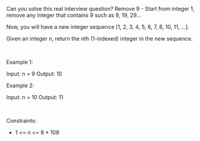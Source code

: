 Can you solve this real interview question? Remove 9 - Start from integer 1, remove any integer that contains 9 such as 9, 19, 29...

Now, you will have a new integer sequence [1, 2, 3, 4, 5, 6, 7, 8, 10, 11, ...].

Given an integer n, return the nth (1-indexed) integer in the new sequence.

 

Example 1:


Input: n = 9
Output: 10


Example 2:


Input: n = 10
Output: 11


 

Constraints:

 * 1 <= n <= 8 * 108